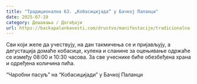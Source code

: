 ```yaml
---
title: "Традиционална 63. „Кобасицијада“ у Бачкој Паланци"
date: 2025-07-10
category: Дешавања / Догађаји
url: https://backapalankavesti.com/drustvo/manifestacije/tradicionalna-63-kobasicijada-u-backoj-palanci/
---
```


Сви који желе да учествују, на дан такмичења се и пријављују, а дегустација домаће кобасице, кулена и сланине за оцењивање одржаће се између 08:00 и 10:30 часова. За све учеснике биће обезбеђена храна и одређена количина пића.

“Чаробни пасуљ” на “Кобасицијади” у Бачкој Паланци
